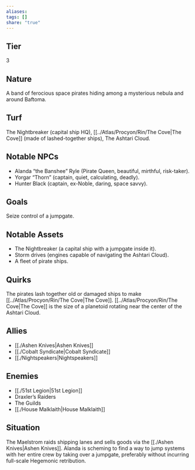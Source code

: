 ```yaml
---
aliases: 
tags: []
share: "true"
---
```

## Tier
3

## Nature
A band of ferocious space pirates hiding among a mysterious nebula and around Baftoma.

## Turf
The Nightbreaker (capital ship HQ), [[../Atlas/Procyon/Rin/The Cove|The Cove]] (made of lashed-together ships), The Ashtari Cloud.

## Notable NPCs
- Alanda “the Banshee” Ryle (Pirate Queen, beautiful, mirthful, risk-taker).
- Yorgar “Thorn” (captain, quiet, calculating, deadly).
- Hunter Black (captain, ex-Noble, daring, space savvy).

## Goals
Seize control of a jumpgate.

## Notable Assets
- The Nightbreaker (a capital ship with a jumpgate inside it).
- Storm drives (engines capable of navigating the Ashtari Cloud).
- A fleet of pirate ships.

## Quirks
The pirates lash together old or damaged ships to make [[../Atlas/Procyon/Rin/The Cove|The Cove]]. [[../Atlas/Procyon/Rin/The Cove|The Cove]] is the size of a planetoid rotating near the center of the Ashtari Cloud.

## Allies
- [[./Ashen Knives|Ashen Knives]]
- [[./Cobalt Syndicate|Cobalt Syndicate]]
- [[./Nightspeakers|Nightspeakers]]

## Enemies
- [[./51st Legion|51st Legion]]
- Draxler’s Raiders
- The Guilds
- [[./House Malklaith|House Malklaith]]

## Situation
The Maelstrom raids shipping lanes and sells goods via the [[./Ashen Knives|Ashen Knives]]. Alanda is scheming to find a way to jump systems with her entire crew by taking over a jumpgate, preferably without incurring full-scale Hegemonic retribution.
